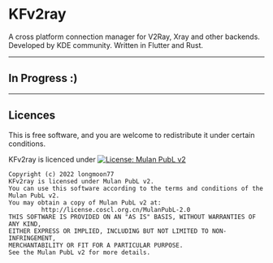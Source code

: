 # KFv2ray
A cross platform connection manager for V2Ray, Xray and other backends. Developed by KDE community. Written in Flutter and Rust.

-----

## In Progress :)

-------------------------------

## Licences

This is free software, and you are welcome to redistribute it under certain conditions.

KFv2ray is licenced under [![License: Mulan PubL v2](https://img.shields.io/badge/License-Mulan%20PubL%20v2-blue)](http://license.coscl.org.cn/MulanPubL-2.0)

```
Copyright (c) 2022 longmoon77
KFv2ray is licensed under Mulan PubL v2.
You can use this software according to the terms and conditions of the Mulan PubL v2.
You may obtain a copy of Mulan PubL v2 at:
         http://license.coscl.org.cn/MulanPubL-2.0
THIS SOFTWARE IS PROVIDED ON AN "AS IS" BASIS, WITHOUT WARRANTIES OF ANY KIND,
EITHER EXPRESS OR IMPLIED, INCLUDING BUT NOT LIMITED TO NON-INFRINGEMENT,
MERCHANTABILITY OR FIT FOR A PARTICULAR PURPOSE.
See the Mulan PubL v2 for more details.
```
